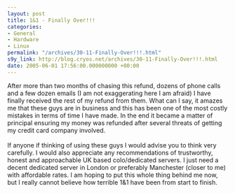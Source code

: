 ```yaml
---
layout: post
title: 1&1 - Finally Over!!!
categories:
- General
- Hardware
- Linux
permalink: "/archives/30-11-Finally-Over!!!.html"
s9y_link: http://blog.cryos.net/archives/30-11-Finally-Over!!!.html
date: 2005-06-01 17:56:00.000000000 +00:00
---
```

After more than two months of chasing this refund, dozens of phone calls and a few dozen emails (I am not exaggerating here I am afraid) I have finally received the rest of my refund from them. What can I say, it amazes me that these guys are in business and this has been one of the most costly mistakes in terms of time I have made. In the end it became a matter of principal ensuring my money was refunded after several threats of getting my credit card company involved.<br />
<br />
If anyone if thinking of using these guys I would advise you to think very carefully. I would also appreciate any recommendations of trustworthy, honest and approachable UK based colo/dedicated servers. I just need a decent dedicated server in London or preferably Manchester (closer to me) with affordable rates. I am hoping to put this whole thing behind me now, but I really cannot believe how terrible 1&1 have been from start to finish.
